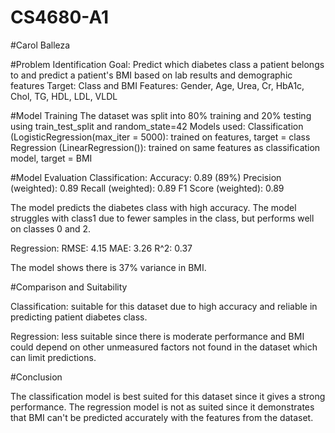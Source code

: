 # CS4680-A1
#Carol Balleza

#Problem Identification
Goal: Predict which diabetes class a patient belongs to and predict a patient's BMI based on lab results and demographic features
Target: Class and BMI
Features: Gender, Age, Urea, Cr, HbA1c, Chol, TG, HDL, LDL, VLDL

#Model Training
The dataset was split into 80% training and 20% testing using train_test_split and random_state=42 
Models used: 
Classification (LogisticRegression(max_iter = 5000): trained on features, target = class
Regression (LinearRegression()): trained on same features as classification model, target = BMI

#Model Evaluation
Classification:
Accuracy: 0.89 (89%)
Precision (weighted): 0.89
Recall (weighted): 0.89
F1 Score (weighted): 0.89

The model predicts the diabetes class with high accuracy. The model struggles with class1 due to fewer samples in the class, but performs well on classes 0 and 2.

Regression:
RMSE: 4.15
MAE: 3.26
R^2: 0.37

The model shows there is 37% variance in BMI.

#Comparison and Suitability

Classification: suitable for this dataset due to high accuracy and reliable in predicting patient diabetes class.

Regression: less suitable since there is moderate performance and BMI could depend on other unmeasured factors not found in the dataset which can limit predictions.

#Conclusion

The classification model is best suited for this dataset since it gives a strong performance. The regression model is not as suited since it demonstrates that BMI can't be predicted accurately with the features from the dataset. 


